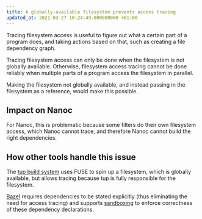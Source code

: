 ```yaml
---
title: A globally-available filesystem prevents access tracing
updated_at: 2021-03-27 10:24:49.000000000 +01:00
---
```



Tracing filesystem access is useful to figure out what a certain part of a program does, and taking actions based on that, such as creating a file dependency graph.

Tracing filesystem access can only be done when the filesystem is not globally available. Otherwise, filesystem access tracing cannot be done reliably when multiple parts of a program access the filesystem in parallel.

Making the filesystem not globally available, and instead passing in the filesystem as a reference, would make this possible.

## Impact on Nanoc
For Nanoc, this is problematic because some filters do their own filesystem access, which Nanoc cannot trace, and therefore Nanoc cannot build the right dependencies.

## How other tools handle this issue
The [tup build system](http://gittup.org/tup/) uses FUSE to spin up a filesystem, which is globally available, but allows tracing because tup is fully responsible for the filesystem.

[Bazel](https://www.bazel.build) requires dependencies to be stated explicitly (thus eliminating the need for access tracing) and supports [sandboxing](https://docs.bazel.build/versions/master/sandboxing.html) to enforce correctness of these dependency declarations.